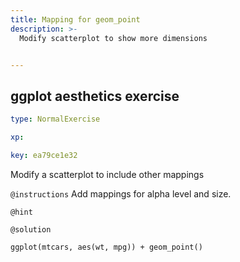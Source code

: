 ```yaml
---
title: Mapping for geom_point
description: >-
  Modify scatterplot to show more dimensions


---
```

## ggplot aesthetics exercise

```yaml
type: NormalExercise

xp: 

key: ea79ce1e32
```

Modify a scatterplot to include other mappings

`@instructions`
Add mappings for alpha level and size.

`@hint`




`@solution`
```{}
ggplot(mtcars, aes(wt, mpg)) + geom_point()
```





